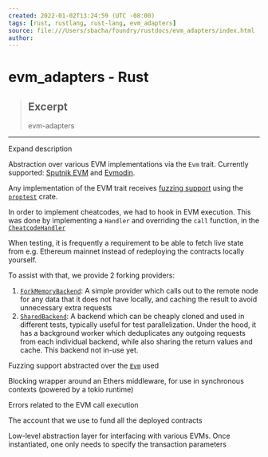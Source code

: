 ```yaml
---
created: 2022-01-02T13:24:59 (UTC -08:00)
tags: [rust, rustlang, rust-lang, evm_adapters]
source: file:///Users/sbacha/foundry/rustdocs/evm_adapters/index.html
author:
---
```


# evm_adapters - Rust

> ## Excerpt
>
> evm-adapters

---

Expand description

Abstraction over various EVM implementations via the `Evm` trait.
Currently supported:
[Sputnik EVM](https://github.com/rust-blockchain/evm/) and
[Evmodin](https://github.com/vorot93/evmodin).

Any implementation of the EVM trait receives
[fuzzing support](file:///Users/sbacha/foundry/rustdocs/evm_adapters/src/fuzz.rs)
using the [`proptest`](https://docs.rs/proptest) crate.

In order to implement cheatcodes, we had to hook in EVM execution. This
was done by implementing a `Handler` and overriding the `call` function,
in the
[`CheatcodeHandler`](file:///Users/sbacha/foundry/rustdocs/evm_adapters/sputnik/cheatcodes/cheatcode_handler/struct.CheatcodeHandler.html)

When testing, it is frequently a requirement to be able to fetch live
state from e.g. Ethereum mainnet instead of redeploying the contracts
locally yourself.

To assist with that, we provide 2 forking providers:

1.  [`ForkMemoryBackend`](file:///Users/sbacha/foundry/rustdocs/evm_adapters/sputnik/rpc/struct.ForkMemoryBackend.html):
    A simple provider which calls out to the remote node for any data
    that it does not have locally, and caching the result to avoid
    unnecessary extra requests
2.  [`SharedBackend`](file:///Users/sbacha/foundry/rustdocs/evm_adapters/sputnik/cache/struct.SharedBackend.html):
    A backend which can be cheaply cloned and used in different tests,
    typically useful for test parallelization. Under the hood, it has a
    background worker which deduplicates any outgoing requests from each
    individual backend, while also sharing the return values and cache.
    This backend not in-use yet.

Fuzzing support abstracted over the
[`Evm`](file:///Users/sbacha/foundry/rustdocs/evm_adapters/trait.Evm.html)
used

Blocking wrapper around an Ethers middleware, for use in synchronous
contexts (powered by a tokio runtime)

Errors related to the EVM call execution

The account that we use to fund all the deployed contracts

Low-level abstraction layer for interfacing with various EVMs. Once
instantiated, one only needs to specify the transaction parameters

